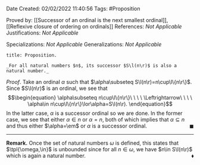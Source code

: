 <div class="topSpace"></div>

Date Created: 02/02/2022 11:40:56
Tags: #Proposition

Proved by: [[Successor of an ordinal is the next smallest ordinal]], [[Reflexive closure of ordering on ordinals]]
References: _Not Applicable_
Justifications: _Not Applicable_

Specializations: _Not Applicable_
Generalizations: _Not Applicable_

``` ad-Proposition
title: Proposition.

_For all natural numbers $n$, its successor $S\l(n\r)$ is also a natural number._

```

_Proof_. Take an ordinal $\alpha$ such that $\alpha\subseteq S\l(n\r)=n\cup\l\{n\r\}$. Since $S\l(n\r)$ is an ordinal, we see that
$$\begin{equation}
    \alpha\subseteq n\cup\l\{n\r\}\ \ \ \ \Leftrightarrow\ \ \ \ \alpha\in n\cup\l\{n\r\}\lor\alpha=S\l(n\r).
\end{equation}$$
In the latter case, $\alpha$ is a successor ordinal so we are done. In the former case, we see that either $\alpha\in n$ or $\alpha=n$, both of which implies that $\alpha\subseteq n$ and thus either $\alpha=\em$ or $\alpha$ is a successor ordinal.<span style="float:right;">$\blacksquare$</span>

---

**Remark.** Once the set of natural numbers $\omega$ is defined, this states that $\tpl{\omega,\in}$ is unbounded since for all $n\in\omega$, we have $n\in S\l(n\r)$ which is again a natural number.<span style="float:right;">$\blacklozenge$</span>
